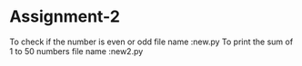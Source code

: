 # Assignment-2
To check if the number is even or odd
file name :new.py
To print the sum of 1 to 50 numbers
file name :new2.py
